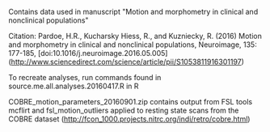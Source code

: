 Contains data used in manuscript "Motion and morphometry in clinical and nonclinical populations"

Citation: Pardoe, H.R., Kucharsky Hiess, R., and Kuzniecky, R. (2016) Motion and morphometry in clinical and nonclinical populations, Neuroimage, 135: 177-185, [doi:10.1016/j.neuroimage.2016.05.005] (http://www.sciencedirect.com/science/article/pii/S1053811916301197)

To recreate analyses, run commands found in source.me.all.analyses.20160417.R in R

COBRE_motion_parameters_20160901.zip contains output from FSL tools mcflirt and fsl_motion_outliers applied to resting state scans from the COBRE dataset (http://fcon_1000.projects.nitrc.org/indi/retro/cobre.html)
